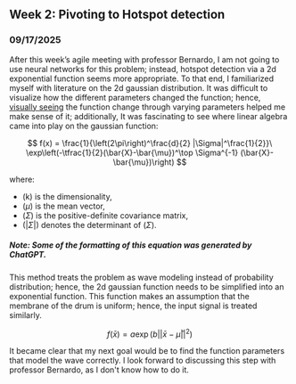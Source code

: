 ## Week 2: Pivoting to Hotspot detection

### 09/17/2025
After this week’s agile meeting with professor Bernardo, I am not going to use neural networks for this problem; instead, hotspot detection via a 2d exponential function seems more appropriate. To that end, I familiarized myself with literature on the 2d gaussian distribution. It was difficult to visualize how the different parameters changed the function; hence, [visually seeing](https://www.youtube.com/watch?v=UVvuwv-ne1I) the function change through varying parameters helped me make sense of it; additionally, It was fascinating to see where linear algebra came into play on the gaussian function:

$$
f(x) = \frac{1}{\left(2\pi\right)^\frac{d}{2} |\Sigma|^\frac{1}{2}}\ 
\exp\left(-\tfrac{1}{2}(\bar{X}-\bar{\mu})^\top \Sigma^{-1} (\bar{X}-\bar{\mu})\right) 
$$


where:
- (k\) is the dimensionality,
- ($\mu$) is the mean vector,
- ($\Sigma$) is the positive-definite covariance matrix,
- ($|\Sigma|$) denotes the determinant of ($\Sigma$).
##### Note: Some of the formatting of this equation was generated by ChatGPT.

This method treats the problem as wave modeling instead of probability distribution; hence, the 2d gaussian function needs to be simplified into an exponential function. This function makes an assumption that the membrane of the drum is uniform; hence, the input signal is treated similarly. 

$$
f(\bar{x}) = a \exp(b ||\bar{x}-\bar{\mu}||^2)
$$

It became clear that my next goal would be to find the function parameters that model the wave correctly. I look forward to discussing this step with professor Bernardo, as I don't know how to do it.
